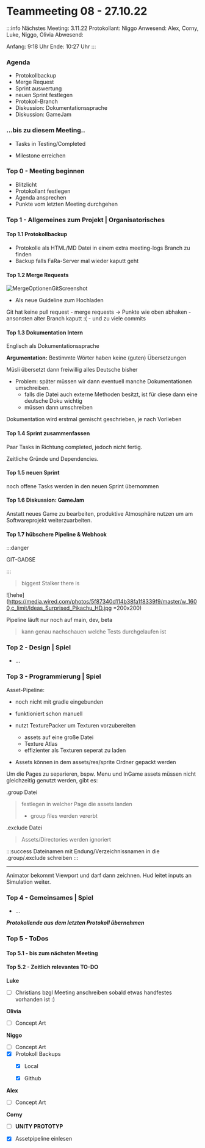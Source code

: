 # Teammeeting 08 - 27.10.22

:::info
Nächstes Meeting: 3.11.22
Protokollant: Niggo
Anwesend: Alex, Corny, Luke, Niggo, Olivia
Abwesend: 

Anfang: 9:18 Uhr
Ende: 10:27 Uhr
:::

### Agenda

* Protokollbackup
* Merge Request
* Sprint auswertung
* neuen Sprint festlegen
* Protokoll-Branch
* Diskussion: Dokumentationssprache
* Diskussion: GameJam

### ...bis zu diesem Meeting..

- Tasks in Testing/Completed 

-  Milestone erreichen



### Top 0 - Meeting beginnen

* Blitzlicht
* Protokollant festlegen
* Agenda ansprechen
* Punkte vom letzten Meeting durchgehen


### Top 1 - Allgemeines zum Projekt | Organisatorisches

#### Top 1.1 Protokollbackup

- Protokolle als HTML/MD Datei in einem extra meeting-logs Branch zu finden
- Backup falls FaRa-Server mal wieder kaputt geht

#### Top 1.2 Merge Requests

![MergeOptionenGitScreenshot](https://cdn.discordapp.com/attachments/996403968316018740/1033394109353824267/unknown.png)

- Als neue Guideline zum Hochladen

Git hat keine pull request
    - merge requests
       -> Punkte wie oben abhaken 
       - ansonsten alter Branch kaputt :(
       - und zu viele commits
       

#### Top 1.3 Dokumentation Intern

Englisch als Dokumentationssprache

**Argumentation:**
Bestimmte Wörter haben keine (guten) Übersetzungen

Müsli übersetzt dann freiwillig alles Deutsche bisher

- Problem: später müssen wir dann eventuell manche Dokumentationen umschreiben.
    - falls die Datei auch externe Methoden besitzt, ist für diese dann eine deutsche Doku wichtig
    - müssen dann umschreiben

Dokumentation wird erstmal gemischt geschrieben, je nach Vorlieben


#### Top 1.4 Sprint zusammenfassen

Paar Tasks in Richtung completed, jedoch nicht fertig.

Zeitliche Gründe und Dependencies.



#### Top 1.5 neuen Sprint

noch offene Tasks werden in den neuen Sprint übernommen

#### Top 1.6 Diskussion: GameJam

Anstatt neues Game zu bearbeiten, produktive Atmosphäre nutzen um am Softwareprojekt weiterzuarbeiten.

#### Top 1.7 hübschere Pipeline & Webhook

:::danger


GIT-GADSE

:::
> biggest Stalker there is



![hehe](https://media.wired.com/photos/5f87340d114b38fa1f8339f9/master/w_1600,c_limit/Ideas_Surprised_Pikachu_HD.jpg =200x200)


Pipeline läuft nur noch auf main, dev, beta

> kann genau nachschauen welche Tests durchgelaufen ist
### Top 2 - Design | Spiel

- ...

### Top 3 - Programmierung | Spiel

Asset-Pipeline:
- noch nicht mit gradle eingebunden
- funktioniert schon manuell

- nutzt TexturePacker um Texturen vorzubereiten
    - assets auf eine große Datei
    - Texture Atlas 
    - effizienter als Texturen seperat zu laden
- Assets können in dem assets/res/sprite Ordner gepackt werden

Um die Pages zu separieren, bspw. Menu und InGame assets müssen nicht gleichzeitig genutzt werden, gibt es:

.group Datei
> festlegen in welcher Page die assets landen
> - group files werden vererbt

.exclude Datei
> Assets/Directories werden ignoriert

:::success
Dateinamen mit Endung/Verzeichnissnamen in die .group/.exclude schreiben
:::

---


Animator bekommt Viewport und darf dann zeichnen.
Hud leitet inputs an Simulation weiter.




### Top 4 - Gemeinsames | Spiel

- ...


***Protokollende aus dem letzten Protokoll übernehmen***

### Top 5 - ToDos
#### Top 5.1 - bis zum nächsten Meeting


#### Top 5.2 - Zeitlich relevantes TO-DO


**Luke**

- [ ] Christians bzgl Meeting anschreiben sobald etwas handfestes vorhanden ist :)

**Olivia**
- [ ] Concept Art

**Niggo**
- [ ] Concept Art
- [x] Protokoll Backups 
    - [x] Local
    - [x] Github


**Alex**
- [ ] Concept Art

**Corny**

- [ ] **UNITY PROTOTYP**

- [x] Assetpipeline einlesen
